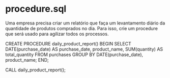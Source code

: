 # procedure.sql

Uma empresa precisa criar um relatório que faça um levantamento diário da quantidade de produtos comprados no dia. Para isso, crie um procedure que será usado para agilizar todos os processos.

CREATE PROCEDURE daily_product_report()
BEGIN
  SELECT 
    DATE(purchase_date) AS purchase_date,
    product_name, 
    SUM(quantity) AS total_quantity 
  FROM 
    purchases 
  GROUP BY 
    DATE(purchase_date), 
    product_name;
END;

CALL daily_product_report();

